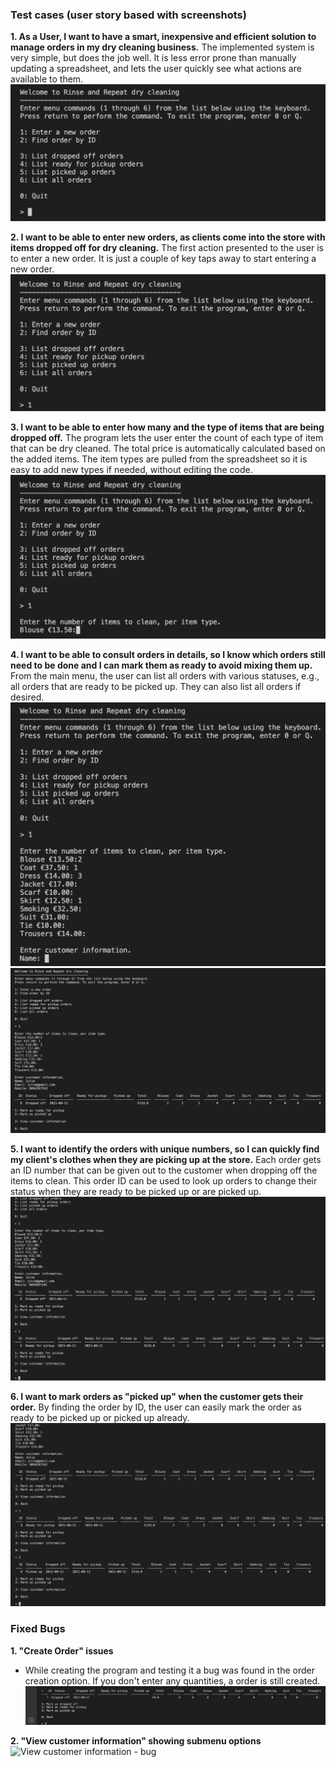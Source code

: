 ### Test cases (user story based with screenshots)

**1. As a User, I want to have a smart, inexpensive and efficient solution to manage orders in my dry cleaning business.**
The implemented system is very simple, but does the job well. It is less error prone than manually updating a spreadsheet, and lets the user quickly see what actions are available to them.
![Program start](https://github.com/adrinecl/milestone-project3/blob/master/docs/images/rinse-and-repeat_start.jpg)
 
**2. I want to be able to enter new orders, as clients come into the store with items dropped off for dry cleaning.**
The first action presented to the user is to enter a new order. It is just a couple of key taps away to start entering a new order.
![Create New Order](https://github.com/adrinecl/milestone-project3/blob/master/docs/images/rinse-and-repeat_creating-new-order1.jpg)

**3. I want to be able to enter how many and the type of items that are being dropped off.**
The program lets the user enter the count of each type of item that can be dry cleaned. The total price is automatically calculated based on the added items. The item types are pulled from the spreadsheet so it is easy to add new types if needed, without editing the code.
![Create New Order - add quantities and calculate total price](https://github.com/adrinecl/milestone-project3/blob/master/docs/images/rinse-and-repeat_creating-new-order2.jpg)

**4. I want to be able to consult orders in details, so I know which orders still need to be done and I can mark them as ready to avoid mixing them up.**
From the main menu, the user can list all orders with various statuses, e.g., all orders that are ready to be picked up. They can also list all orders if desired.
![Create New Order - adding all items and entering customer information](https://github.com/adrinecl/milestone-project3/blob/master/docs/images/rinse-and-repeat_creating-new-order3.jpg)
![Create New Order - reviewing new order just created](https://github.com/adrinecl/milestone-project3/blob/master/docs/images/rinse-and-repeat_creating-new-order4.jpg)

**5. I want to identify the orders with unique numbers, so I can quickly find my client's clothes when they are picking up at the store.**
Each order gets an ID number that can be given out to the customer when dropping off the items to clean. This order ID can be used to look up orders to change their status when they are ready to be picked up or are picked up.
![Create New Order - reviewing new order just created](https://github.com/adrinecl/milestone-project3/blob/master/docs/images/rinse-and-repeat_marking-order-ready-for-pickup.jpg)

**6. I want to mark orders as "picked up" when the customer gets their order.**
By finding the order by ID, the user can easily mark the order as ready to be picked up or picked up already.
![Create New Order - reviewing new order just created](https://github.com/adrinecl/milestone-project3/blob/master/docs/images/rinse-and-repeat_marking-order-as-picked-up.jpg)


### Fixed Bugs
**1. "Create Order" issues**
- While creating the program and testing it a bug was found in the order creation option.
If you don't enter any quantities, a order is still created.
![Create Order - test 1](https://github.com/adrinecl/milestone-project3/blob/master/docs/images/rinse-and-repeat_testing1.jpg)

**2. "View customer information" showing submenu options**
![View customer information - bug](https://github.com/adrinecl/milestone-project3/blob/master/docs/images/rinse-and-repeat_viewing-customer-information-bug.jpg)

